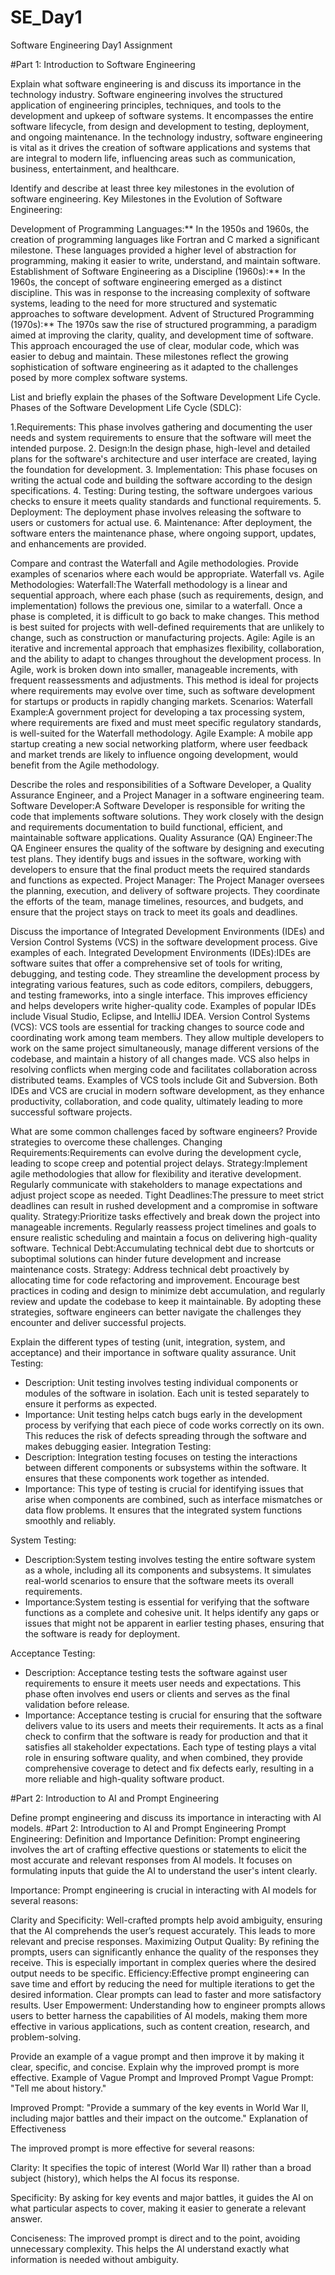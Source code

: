 # SE_Day1
Software Engineering Day1 Assignment

#Part 1: Introduction to Software Engineering

Explain what software engineering is and discuss its importance in the technology industry.
Software engineering involves the structured application of engineering principles, techniques, and tools to the development and upkeep of software systems. It encompasses the entire software lifecycle, from design and development to testing, deployment, and ongoing maintenance. In the technology industry, software engineering is vital as it drives the creation of software applications and systems that are integral to modern life, influencing areas such as communication, business, entertainment, and healthcare.


Identify and describe at least three key milestones in the evolution of software engineering.
Key Milestones in the Evolution of Software Engineering:

Development of Programming Languages:** In the 1950s and 1960s, the creation of programming languages like Fortran and C marked a significant milestone. These languages provided a higher level of abstraction for programming, making it easier to write, understand, and maintain software.
Establishment of Software Engineering as a Discipline (1960s):** In the 1960s, the concept of software engineering emerged as a distinct discipline. This was in response to the increasing complexity of software systems, leading to the need for more structured and systematic approaches to software development.
Advent of Structured Programming (1970s):** The 1970s saw the rise of structured programming, a paradigm aimed at improving the clarity, quality, and development time of software. This approach encouraged the use of clear, modular code, which was easier to debug and maintain.
These milestones reflect the growing sophistication of software engineering as it adapted to the challenges posed by more complex software systems.


List and briefly explain the phases of the Software Development Life Cycle.
Phases of the Software Development Life Cycle (SDLC):

1.Requirements: This phase involves gathering and documenting the user needs and system requirements to ensure that the software will meet the intended purpose.
2. Design:In the design phase, high-level and detailed plans for the software's architecture and user interface are created, laying the foundation for development.
3. Implementation: This phase focuses on writing the actual code and building the software according to the design specifications.
4. Testing: During testing, the software undergoes various checks to ensure it meets quality standards and functional requirements.
5. Deployment: The deployment phase involves releasing the software to users or customers for actual use.
6. Maintenance: After deployment, the software enters the maintenance phase, where ongoing support, updates, and enhancements are provided.

Compare and contrast the Waterfall and Agile methodologies. Provide examples of scenarios where each would be appropriate.
Waterfall vs. Agile Methodologies:
Waterfall:The Waterfall methodology is a linear and sequential approach, where each phase (such as requirements, design, and implementation) follows the previous one, similar to a waterfall. Once a phase is completed, it is difficult to go back to make changes. This method is best suited for projects with well-defined requirements that are unlikely to change, such as construction or manufacturing projects.
Agile: Agile is an iterative and incremental approach that emphasizes flexibility, collaboration, and the ability to adapt to changes throughout the development process. In Agile, work is broken down into smaller, manageable increments, with frequent reassessments and adjustments. This method is ideal for projects where requirements may evolve over time, such as software development for startups or products in rapidly changing markets.
Scenarios:
Waterfall Example:A government project for developing a tax processing system, where requirements are fixed and must meet specific regulatory standards, is well-suited for the Waterfall methodology.
Agile Example: A mobile app startup creating a new social networking platform, where user feedback and market trends are likely to influence ongoing development, would benefit from the Agile methodology.


Describe the roles and responsibilities of a Software Developer, a Quality Assurance Engineer, and a Project Manager in a software engineering team.
Software Developer:A Software Developer is responsible for writing the code that implements software solutions. They work closely with the design and requirements documentation to build functional, efficient, and maintainable software applications.
Quality Assurance (QA) Engineer:The QA Engineer ensures the quality of the software by designing and executing test plans. They identify bugs and issues in the software, working with developers to ensure that the final product meets the required standards and functions as expected.
Project Manager: The Project Manager oversees the planning, execution, and delivery of software projects. They coordinate the efforts of the team, manage timelines, resources, and budgets, and ensure that the project stays on track to meet its goals and deadlines.


Discuss the importance of Integrated Development Environments (IDEs) and Version Control Systems (VCS) in the software development process. Give examples of each.
Integrated Development Environments (IDEs):IDEs are software suites that offer a comprehensive set of tools for writing, debugging, and testing code. They streamline the development process by integrating various features, such as code editors, compilers, debuggers, and testing frameworks, into a single interface. This improves efficiency and helps developers write higher-quality code. Examples of popular IDEs include Visual Studio, Eclipse, and IntelliJ IDEA.
Version Control Systems (VCS): VCS tools are essential for tracking changes to source code and coordinating work among team members. They allow multiple developers to work on the same project simultaneously, manage different versions of the codebase, and maintain a history of all changes made. VCS also helps in resolving conflicts when merging code and facilitates collaboration across distributed teams. Examples of VCS tools include Git and Subversion.
Both IDEs and VCS are crucial in modern software development, as they enhance productivity, collaboration, and code quality, ultimately leading to more successful software projects.


What are some common challenges faced by software engineers? Provide strategies to overcome these challenges.
Changing Requirements:Requirements can evolve during the development cycle, leading to scope creep and potential project delays. 
Strategy:Implement agile methodologies that allow for flexibility and iterative development. Regularly communicate with stakeholders to manage expectations and adjust project scope as needed.
Tight Deadlines:The pressure to meet strict deadlines can result in rushed development and a compromise in software quality.
Strategy:Prioritize tasks effectively and break down the project into manageable increments. Regularly reassess project timelines and goals to ensure realistic scheduling and maintain a focus on delivering high-quality software.
Technical Debt:Accumulating technical debt due to shortcuts or suboptimal solutions can hinder future development and increase maintenance costs.
Strategy: Address technical debt proactively by allocating time for code refactoring and improvement. Encourage best practices in coding and design to minimize debt accumulation, and regularly review and update the codebase to keep it maintainable.
By adopting these strategies, software engineers can better navigate the challenges they encounter and deliver successful projects.


Explain the different types of testing (unit, integration, system, and acceptance) and their importance in software quality assurance.
Unit Testing:
   - Description: Unit testing involves testing individual components or modules of the software in isolation. Each unit is tested separately to ensure it performs as expected.
   - Importance: Unit testing helps catch bugs early in the development process by verifying that each piece of code works correctly on its own. This reduces the risk of defects spreading through the software and makes debugging easier.
Integration Testing:
   - Description: Integration testing focuses on testing the interactions between different components or subsystems within the software. It ensures that these components work together as intended.
   - Importance: This type of testing is crucial for identifying issues that arise when components are combined, such as interface mismatches or data flow problems. It ensures that the integrated system functions smoothly and reliably.

System Testing:
   - Description:System testing involves testing the entire software system as a whole, including all its components and subsystems. It simulates real-world scenarios to ensure that the software meets its overall requirements.
- Importance:System testing is essential for verifying that the software functions as a complete and cohesive unit. It helps identify any gaps or issues that might not be apparent in earlier testing phases, ensuring that the software is ready for deployment.

Acceptance Testing:
   - Description: Acceptance testing tests the software against user requirements to ensure it meets user needs and expectations. This phase often involves end users or clients and serves as the final validation before release.
   - Importance: Acceptance testing is crucial for ensuring that the software delivers value to its users and meets their requirements. It acts as a final check to confirm that the software is ready for production and that it satisfies all stakeholder expectations.
Each type of testing plays a vital role in ensuring software quality, and when combined, they provide comprehensive coverage to detect and fix defects early, resulting in a more reliable and high-quality software product.



#Part 2: Introduction to AI and Prompt Engineering


Define prompt engineering and discuss its importance in interacting with AI models.
#Part 2: Introduction to AI and Prompt Engineering
Prompt Engineering: Definition and Importance
Definition:
Prompt engineering involves the art of crafting effective questions or statements to elicit the most accurate and relevant responses from AI models. It focuses on formulating inputs that guide the AI to understand the user's intent clearly.

Importance:
Prompt engineering is crucial in interacting with AI models for several reasons:

Clarity and Specificity: Well-crafted prompts help avoid ambiguity, ensuring that the AI comprehends the user’s request accurately. This leads to more relevant and precise responses.
Maximizing Output Quality: By refining the prompts, users can significantly enhance the quality of the responses they receive. This is especially important in complex queries where the desired output needs to be specific.
Efficiency:Effective prompt engineering can save time and effort by reducing the need for multiple iterations to get the desired information. Clear prompts can lead to faster and more satisfactory results.
User Empowerment: Understanding how to engineer prompts allows users to better harness the capabilities of AI models, making them more effective in various applications, such as content creation, research, and problem-solving.


Provide an example of a vague prompt and then improve it by making it clear, specific, and concise. Explain why the improved prompt is more effective.
Example of Vague Prompt and Improved Prompt
Vague Prompt: 
"Tell me about history."

Improved Prompt:
"Provide a summary of the key events in World War II, including major battles and their impact on the outcome."
Explanation of Effectiveness

The improved prompt is more effective for several reasons:

Clarity: It specifies the topic of interest (World War II) rather than a broad subject (history), which helps the AI focus its response.

Specificity: By asking for key events and major battles, it guides the AI on what particular aspects to cover, making it easier to generate a relevant answer.

Conciseness: The improved prompt is direct and to the point, avoiding unnecessary complexity. This helps the AI understand exactly what information is needed without ambiguity.

